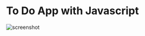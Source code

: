 # To Do App with Javascript

![screenshot](https://github.com/user-attachments/assets/040c3fb9-7311-4474-b607-7510031dd24e)
